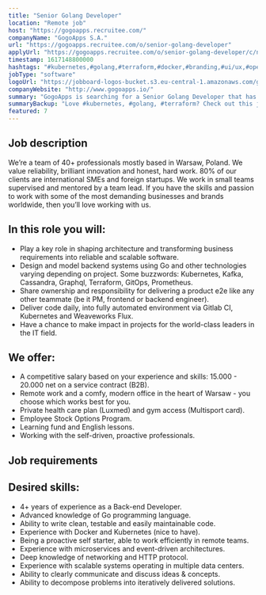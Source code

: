 ```yaml
---
title: "Senior Golang Developer"
location: "Remote job"
host: "https://gogoapps.recruitee.com/"
companyName: "GogoApps S.A."
url: "https://gogoapps.recruitee.com/o/senior-golang-developer"
applyUrl: "https://gogoapps.recruitee.com/o/senior-golang-developer/c/new"
timestamp: 1617148800000
hashtags: "#kubernetes,#golang,#terraform,#docker,#branding,#ui/ux,#operations,#cassandra,#English"
jobType: "software"
logoUrl: "https://jobboard-logos-bucket.s3.eu-central-1.amazonaws.com/gogoapps-s-a-"
companyWebsite: "http://www.gogoapps.io/"
summary: "GogoApps is searching for a Senior Golang Developer that has 4+ years of experience as a Back-end Developer."
summaryBackup: "Love #kubernetes, #golang, #terraform? Check out this job post!"
featured: 7
---
```


## Job description

We’re a team of 40+ professionals mostly based in Warsaw, Poland. We value reliability, brilliant innovation and honest, hard work. 80% of our clients are international SMEs and foreign startups. We work in small teams supervised and mentored by a team lead. If you have the skills and passion to work with some of the most demanding businesses and brands worldwide, then you’ll love working with us.

## In this role you will:

*   Play a key role in shaping architecture and transforming business requirements into reliable and scalable software.
*   Design and model backend systems using Go and other technologies varying depending on project. Some buzzwords: Kubernetes, Kafka, Cassandra, Graphql, Terraform, GitOps, Prometheus.
*   Share ownership and responsibility for delivering a product e2e like any other teammate (be it PM, frontend or backend engineer).
*   Deliver code daily, into fully automated environment via Gitlab CI, Kubernetes and Weaveworks Flux.
*   Have a chance to make impact in projects for the world-class leaders in the IT field.

## We offer:

*   A competitive salary based on your experience and skills: 15.000 - 20.000 net on a service contract (B2B).
*   Remote work and a comfy, modern office in the heart of Warsaw - you choose which works best for you.
*   Private health care plan (Luxmed) and gym access (Multisport card).
*   Employee Stock Options Program.
*   Learning fund and English lessons.
*   Working with the self-driven, proactive professionals.

## Job requirements

## Desired skills:

*   4+ years of experience as a Back-end Developer.
*   Advanced knowledge of Go programming language.
*   Ability to write clean, testable and easily maintainable code.
*   Experience with Docker and Kubernetes (nice to have).
*   Being a proactive self starter, able to work efficiently in remote teams.
*   Experience with microservices and event-driven architectures.
*   Deep knowledge of networking and HTTP protocol.
*   Experience with scalable systems operating in multiple data centers.
*   Ability to clearly communicate and discuss ideas & concepts.
*   Ability to decompose problems into iteratively delivered solutions.
